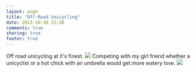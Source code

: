 ```yaml
---
layout: page
title: "Off-Road Unicycling"
date: 2013-10-30 13:30
comments: true
sharing: true
footer: true
---
```

Off road unicycling at it's finest.
<img src="{{ root_url }}/images/unicycle-jump.jpg" />
Competing with my girl friend whether a unicyclist or a hot chick with an umbrella would get more watery love.
<img src="{{ root_url }}/images/unicycle-water-war.jpg" />